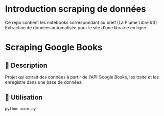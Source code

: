 Introduction scraping de données
================================

Ce repo contient les notebooks correspondant au brief [La Plume Libre #3] Extraction de données automatisée pour le site d'une librairie en ligne.

# Scraping Google Books

## 📖 Description
Projet qui extrait des données à partir de l'API Google Books, les traite et les enregistre dans une base de données.

## 🚀 Utilisation
```bash
python main.py
